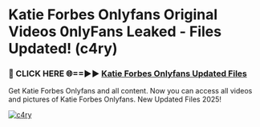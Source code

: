 # Katie Forbes Onlyfans Original Videos 0nlyFans Leaked - Files Updated! (c4ry)

<h3>🔴 CLICK HERE 🌐==►► <a href="https://tinyurl.com/ms9xzufz" rel="nofollow">Katie Forbes Onlyfans Updated Files</a></h3>

Get Katie Forbes Onlyfans and all content. Now you can access all videos and pictures of Katie Forbes Onlyfans. New Updated Files 2025!

[![c4ry](https://i.imgur.com/PQ7UWWw.gif)](https://tinyurl.com/ms9xzufz)
